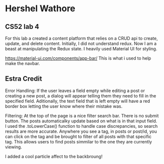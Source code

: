# Hershel Wathore

## CS52 lab 4

For this lab a created a content platform that relies on a CRUD api to create, update, and delete content. Initially, I did not understand redux. Now I am a beast at manipulating the Redux state. I heavily used Material UI for styling.

https://material-ui.com/components/app-bar/
This is what i used to help make the navbar.

## Estra Credit

Error Handling: If the user leaves a field empty while editing a post or creating a new post, a dialog will appear telling them they need to fill in the specified field. Aditionally, the text field that is left empty will have a red border box letting the user know where their mistake was.

Filtering: At the top of the page is a nice filter search bar. There is no submit button. The posts automaticalky update based on what is in that input field. I used the .toLowerCase() function to handle case discrepancies, so search results are more accurate. Anywhere you see a tag, in posts or post/id, you can click on the tag and be brought to filter of all posts with that specific tag. This allows users to find posts simmilar to the one they are currently viewing. 

I added a cool particle affect to the backbroung!


